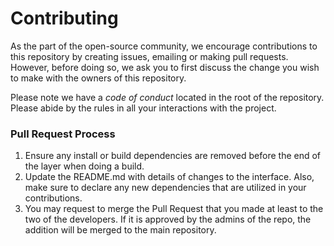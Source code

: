 
# Contributing

As the part of the open-source community, we  encourage contributions to this repository by creating issues, emailing or making pull requests. However, before doing so, we ask you to first discuss the change you wish to make with the owners of this repository. 

Please note we have a *code of conduct* located in the root of the repository. Please abide by the rules in all your interactions with the project.

### Pull Request Process

1. Ensure any install or build dependencies are removed before the end of the layer when doing a build. 
2. Update the README.md with details of changes to the interface. Also, make sure to declare any new dependencies that are utilized in your contributions. 
3. You may request to merge the Pull Request that you made at least to the two of the developers. If it is approved by the admins of the repo, the addition will be merged to the main repository. 
